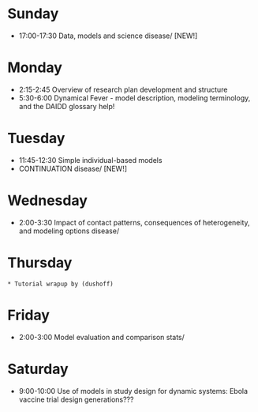 
# Sunday
- 17:00-17:30 Data, models and science
disease/ [NEW!]

# Monday
- 2:15-2:45 Overview of research plan development and structure
- 5:30-6:00 Dynamical Fever - model description, modeling terminology, and the DAIDD glossary
help!

# Tuesday
- 11:45-12:30 Simple individual-based models 
- CONTINUATION
disease/ [NEW!]

# Wednesday
- 2:00-3:30 Impact of contact patterns, consequences of heterogeneity, and modeling options
disease/

# Thursday
	* Tutorial wrapup by (dushoff)

# Friday
- 2:00-3:00 Model evaluation and comparison
stats/

# Saturday
- 9:00-10:00 Use of models in study design for dynamic systems: Ebola vaccine trial design
generations???
